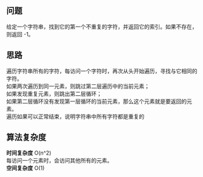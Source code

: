 ## 问题 ##
给定一个字符串，找到它的第一个不重复的字符，并返回它的索引。如果不存在，则返回 -1。
## 思路 ##
遍历字符串所有的字符，每访问一个字符时，再次从头开始遍历，寻找与它相同的字符。  
如果两次遍历到同一元素，则跳过第二层遍历中的当前元素；  
如果发现重复元素，则跳出第二层循环；  
如果第二层循环没有发现第一层循环的当前元素，那么这个元素就是要返回的元素。  
遍历如果可以正常结束，说明字符串中所有字符都是重复的
## 算法复杂度 ##
**时间复杂度**&nbsp;O(n^2)  
每访问一个元素时，会访问其他所有的元素。  
**空间复杂度**&nbsp;O(1)
